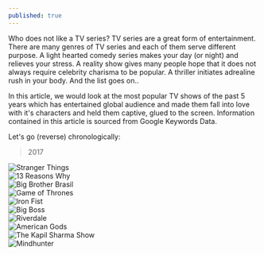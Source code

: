 ```yaml
---
published: true
---
```

Who does not like a TV series? TV series are a great form of entertainment. There are many genres of TV series and each of them serve different purpose. A light hearted comedy series makes your day (or night) and relieves your stress. A reality show gives many people hope that it does not always require celebrity charisma to be popular. A thriller initiates adrealine rush in your body. And the list goes on.. 

In this article, we would look at the most popular TV shows of the past 5 years which has entertained global audience and made them fall into love with it's characters and held them captive, glued to the screen. Information contained in this article is sourced from Google Keywords Data.

Let's go (reverse) chronologically:

> 2017

<div class="carousel">
  <div class="carousel-cell">
  <img src="https://upload.wikimedia.org/wikipedia/commons/thumb/3/38/Stranger_Things_logo.png/250px-Stranger_Things_logo.png" alt="Stranger Things" /></div>
  <div class="carousel-cell">
  <img src="https://upload.wikimedia.org/wikipedia/en/thumb/7/73/Netflix%27s_13_Reasons_Why_title_screen.png/250px-Netflix%27s_13_Reasons_Why_title_screen.png" alt="13 Reasons Why" /> </div>
  <div class="carousel-cell">
  <img src="https://upload.wikimedia.org/wikipedia/en/thumb/0/03/Big_Brother_Brasil_logo_4.jpg/250px-Big_Brother_Brasil_logo_4.jpg" alt="Big Brother Brasil" /></div>
  <div class="carousel-cell">
  <img src="https://upload.wikimedia.org/wikipedia/en/thumb/d/d8/Game_of_Thrones_title_card.jpg/250px-Game_of_Thrones_title_card.jpg" alt="Game of Thrones" /> </div>
  <div class="carousel-cell">
  <img src="https://upload.wikimedia.org/wikipedia/en/thumb/d/df/Iron_Fist_Netflix.png/250px-Iron_Fist_Netflix.png" alt="Iron Fist" /> </div>
  <div class="carousel-cell">
  <img src="https://resize.indiatvnews.com/en/centered/oldbucket/715_431/entertainmentbollywood/IndiaTvf70f37_bigg_boss.jpg" alt="Big Boss" /></div>
  <div class="carousel-cell">
  <img src="https://upload.wikimedia.org/wikipedia/en/thumb/9/98/Riverdale.png/250px-Riverdale.png" alt="Riverdale" /></div>
    <div class="carousel-cell">
  <img src="https://upload.wikimedia.org/wikipedia/en/thumb/8/8f/American_Gods_logo.png/250px-American_Gods_logo.png" alt="American Gods" /></div>
      <div class="carousel-cell">
  <img src="https://upload.wikimedia.org/wikipedia/en/8/89/The_Kapil_Sharma_Show.png" alt="The Kapil Sharma Show" /></div>
        <div class="carousel-cell">
  <img src="https://upload.wikimedia.org/wikipedia/commons/thumb/3/30/Mindhunter_Logo.svg/250px-Mindhunter_Logo.svg.png" alt="Mindhunter" /></div>
</div>
